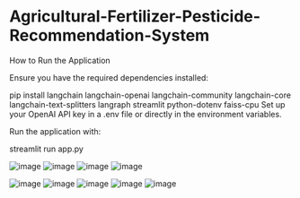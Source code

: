 # Agricultural-Fertilizer-Pesticide-Recommendation-System
How to Run the Application

Ensure you have the required dependencies installed:

pip install langchain langchain-openai langchain-community langchain-core langchain-text-splitters langraph streamlit python-dotenv faiss-cpu
Set up your OpenAI API key in a .env file or directly in the environment variables.

Run the application with:

streamlit run app.py

![image](https://github.com/user-attachments/assets/9a10a8c3-3877-4f65-8365-e877671496d9)
![image](https://github.com/user-attachments/assets/3366dbf1-d2ca-41d8-a030-f495ee3dab93)
![image](https://github.com/user-attachments/assets/b89e49a2-8ca4-4c15-9150-3ed043867a3f)
![image](https://github.com/user-attachments/assets/439c7411-435e-4126-9ee6-fe4b5ab3b341)

![image](https://github.com/user-attachments/assets/344d1c43-5ec1-4ace-9c8c-fee7a4eba384)
![image](https://github.com/user-attachments/assets/2e35e16b-6d6e-41ae-8512-e557b72202d8)
![image](https://github.com/user-attachments/assets/a4bd6619-7661-47d2-bfd0-174e40301202)
![image](https://github.com/user-attachments/assets/44ff656d-77f4-44c7-b0cc-a126c5d3daf6)
![image](https://github.com/user-attachments/assets/319a4b73-af2b-4683-907b-5bf9c9b852ac)





  


